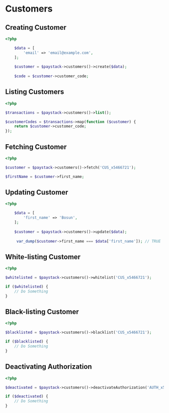 # Customers

## Creating Customer
```php
<?php

    $data = [
        'email' => 'email@example.com',
    ];
    
    $customer = $paystack->customers()->create($data);
    
    $code = $customer->customer_code;
```

## Listing Customers
```php
<?php

$transactions = $paystack->customers()->list();

$customerCodes = $transactions->map(function ($customer) {
    return $customer->customer_code;
});
```
## Fetching Customer
```php
<?php

$customer = $paystack->customers()->fetch('CUS_x5466721');

$firstName = $customer->first_name;
```
## Updating Customer

```php
<?php

    $data = [
        'first_name' => 'Bosun',
    ];
    
    $customer = $paystack->customers()->update($data);
    
     var_dump($customer->first_name === $data['first_name']); // TRUE
```

## White-listing Customer

```php
<?php

$whitelisted = $paystack->customers()->whitelist('CUS_x5466721');

if ($whitelisted) {
    // Do Something
}
```

## Black-listing Customer
```php
<?php

$blacklisted = $paystack->customers()->blacklist('CUS_x5466721');

if ($blacklisted) {
    // Do Something
}
```
## Deactivating Authorization

```php
<?php

$deactivated = $paystack->customers()->deactivateAuthorization('AUTH_x5466721');

if ($deactivated) {
    // Do Something
}
```

